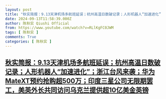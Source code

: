 ```yaml
---
layout: post
title: "秋实简报：9.13天津机场多航班延误；杭州高温日数破记录；人形机器人“加速进化”；浙江台风来袭；华为MateXT预约抢购超500万；印度三星公司无限期罢工，美英外长共同访问乌克兰提供超10亿美金英镑"
date: 2024-09-13T11:58:39.000Z
author: 陈秋实 Qiushi Official
from: https://www.youtube.com/watch?v=RLlKgFC0JWM
tags: [ 陈秋实 ]
comments: True
categories: [ 陈秋实 ]
---
```

<!--1726228719000-->
[秋实简报：9.13天津机场多航班延误；杭州高温日数破记录；人形机器人“加速进化”；浙江台风来袭；华为MateXT预约抢购超500万；印度三星公司无限期罢工，美英外长共同访问乌克兰提供超10亿美金英镑](https://www.youtube.com/watch?v=RLlKgFC0JWM)
------

<div>

</div>
